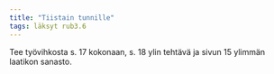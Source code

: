 ```yaml
---
title: "Tiistain tunnille"
tags: läksyt rub3.6
---
```


Tee työvihkosta s. 17 kokonaan, s. 18 ylin tehtävä ja sivun 15 ylimmän laatikon sanasto.